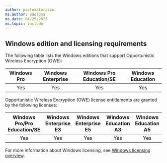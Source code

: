```yaml
---
author: paolomatarazzo
ms.author: paoloma
ms.date: 04/25/2023
ms.topic: include
---
```


## Windows edition and licensing requirements

The following table lists the Windows editions that support Opportunistic Wireless Encryption (OWE):

|Windows Pro|Windows Enterprise|Windows Pro Education/SE|Windows Education|
|:---:|:---:|:---:|:---:|
|Yes|Yes|Yes|Yes|

Opportunistic Wireless Encryption (OWE) license entitlements are granted by the following licenses:

|Windows Pro/Pro Education/SE|Windows Enterprise E3|Windows Enterprise E5|Windows Education A3|Windows Education A5|
|:---:|:---:|:---:|:---:|:---:|
|Yes|Yes|Yes|Yes|Yes|

For more information about Windows licensing, see [Windows licensing overview](/windows/whats-new/windows-licensing).
